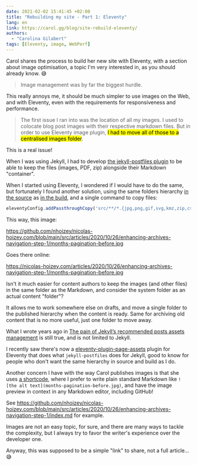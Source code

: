 ```yaml
---
date: 2021-02-02 15:41:45 +02:00
title: "Rebuilding my site - Part 1: Eleventy"
lang: en
link: https://carol.gg/blog/site-rebuild-eleventy/
authors:
  - "Carolina Gilabert"
tags: [Eleventy, image, WebPerf]
---
```


Carol shares the process to build her new site with Eleventy, with a section about image optimisation, a topic I'm very interested in, as you should already know. 😅

> Image management was by far the biggest hurdle.

This really annoys me, it should be much simpler to use images on the Web, and with Eleventy, even with the requirements for responsiveness and performance.

> The first issue I ran into was the location of all my images. I used to colocate blog post images with their respective markdown files. But in order to use Eleventy image plugin, <mark>I had to move all of those to a centralised images folder</mark>.

This is a real issue!

When I was using Jekyll, I had to develop [the jekyll-postfiles plugin](https://nhoizey.github.io/jekyll-postfiles/) to be able to keep the files (images, PDF, zip) alongside their Markdown "container".

When I started using Eleventy, I wondered if I would have to do the same, but fortunately I found another solution, using the same folders hierarchy [in the source](https://github.com/nhoizey/nicolas-hoizey.com/tree/main/src/articles/2020/10/26/enhancing-archives-navigation-step-1) as [in the build](https://nicolas-hoizey.com/articles/2020/10/26/enhancing-archives-navigation-step-1/), and a single command to copy files:

```javascript
eleventyConfig.addPassthroughCopy('src/**/*.{jpg,png,gif,svg,kmz,zip,css}');
```

This way, this image:

<https://github.com/nhoizey/nicolas-hoizey.com/blob/main/src/articles/2020/10/26/enhancing-archives-navigation-step-1/months-pagination-before.jpg>

Goes there online:

<https://nicolas-hoizey.com/articles/2020/10/26/enhancing-archives-navigation-step-1/months-pagination-before.jpg>

Isn't it much easier for content authors to keep the images (and other files) in the same folder as the Markdown, and consider the system folder as an actual content "folder"?

It allows me to work somewhere else on drafts, and move a single folder to the published hierarchy when the content is ready. Same for archiving old content that is no more useful, just one folder to move away.

What I wrote years ago in [The pain of Jekyll’s recommended posts assets management](https://nhoizey.github.io/jekyll-postfiles/#the-pain-of-jekylls-recommended-posts-assets-management) is still true, and is not limited to Jekyll.

I recently saw there's now a [eleventy-plugin-page-assets](https://github.com/victornpb/eleventy-plugin-page-assets/) plugin for Eleventy that does what `jekyll-postfiles` does for Jekyll, good to know for people who don't want the same hierarchy in source and build as I do.

Another concern I have with the way Carol publishes images is that she uses [a shortcode](https://github.com/carolgilabert/carols-blog/blob/master/src/utils/image-shortcode.js), where I prefer to write plain standard Markdown like `![the alt text](months-pagination-before.jpg)`, and have the image preview in context in any Markdown editor, including GitHub!

See <https://github.com/nhoizey/nicolas-hoizey.com/blob/main/src/articles/2020/10/26/enhancing-archives-navigation-step-1/index.md> for example.

Images are not an easy topic, for sure, and there are many ways to tackle the complexity, but I always try to favor the writer's experience over the developer one.

Anyway, this was supposed to be a simple "link" to share, not a full article… 😅
